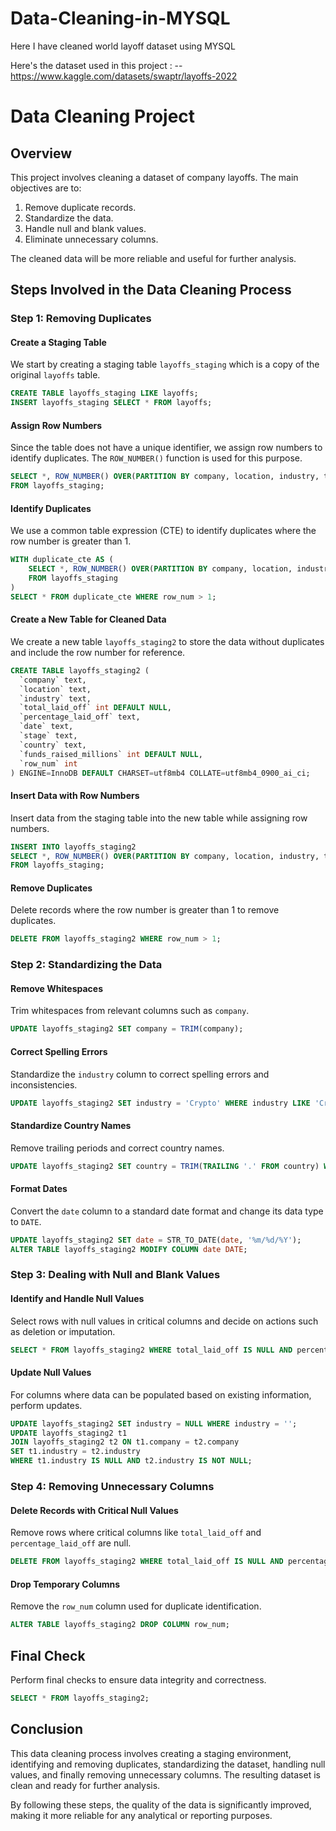 # Data-Cleaning-in-MYSQL
Here I have cleaned world layoff dataset using MYSQL

Here's the dataset used in this project : -- https://www.kaggle.com/datasets/swaptr/layoffs-2022

# Data Cleaning Project

## Overview

This project involves cleaning a dataset of company layoffs. The main objectives are to:

1. Remove duplicate records.
2. Standardize the data.
3. Handle null and blank values.
4. Eliminate unnecessary columns.

The cleaned data will be more reliable and useful for further analysis.

## Steps Involved in the Data Cleaning Process

### Step 1: Removing Duplicates

#### Create a Staging Table

We start by creating a staging table `layoffs_staging` which is a copy of the original `layoffs` table.

```sql
CREATE TABLE layoffs_staging LIKE layoffs;
INSERT layoffs_staging SELECT * FROM layoffs;
```

#### Assign Row Numbers

Since the table does not have a unique identifier, we assign row numbers to identify duplicates. The `ROW_NUMBER()` function is used for this purpose.

```sql
SELECT *, ROW_NUMBER() OVER(PARTITION BY company, location, industry, total_laid_off, percentage_laid_off, `date`, stage, country, funds_raised_millions) as row_num
FROM layoffs_staging;
```

#### Identify Duplicates

We use a common table expression (CTE) to identify duplicates where the row number is greater than 1.

```sql
WITH duplicate_cte AS (
    SELECT *, ROW_NUMBER() OVER(PARTITION BY company, location, industry, total_laid_off, percentage_laid_off, `date`, stage, country, funds_raised_millions) as row_num
    FROM layoffs_staging
)
SELECT * FROM duplicate_cte WHERE row_num > 1;
```

#### Create a New Table for Cleaned Data

We create a new table `layoffs_staging2` to store the data without duplicates and include the row number for reference.

```sql
CREATE TABLE layoffs_staging2 (
  `company` text,
  `location` text,
  `industry` text,
  `total_laid_off` int DEFAULT NULL,
  `percentage_laid_off` text,
  `date` text,
  `stage` text,
  `country` text,
  `funds_raised_millions` int DEFAULT NULL,
  `row_num` int
) ENGINE=InnoDB DEFAULT CHARSET=utf8mb4 COLLATE=utf8mb4_0900_ai_ci;
```

#### Insert Data with Row Numbers

Insert data from the staging table into the new table while assigning row numbers.

```sql
INSERT INTO layoffs_staging2
SELECT *, ROW_NUMBER() OVER(PARTITION BY company, location, industry, total_laid_off, percentage_laid_off, `date`, stage, country, funds_raised_millions) as row_num
FROM layoffs_staging;
```

#### Remove Duplicates

Delete records where the row number is greater than 1 to remove duplicates.

```sql
DELETE FROM layoffs_staging2 WHERE row_num > 1;
```

### Step 2: Standardizing the Data

#### Remove Whitespaces

Trim whitespaces from relevant columns such as `company`.

```sql
UPDATE layoffs_staging2 SET company = TRIM(company);
```

#### Correct Spelling Errors

Standardize the `industry` column to correct spelling errors and inconsistencies.

```sql
UPDATE layoffs_staging2 SET industry = 'Crypto' WHERE industry LIKE 'Crypto%';
```

#### Standardize Country Names

Remove trailing periods and correct country names.

```sql
UPDATE layoffs_staging2 SET country = TRIM(TRAILING '.' FROM country) WHERE country LIKE 'United States%';
```

#### Format Dates

Convert the `date` column to a standard date format and change its data type to `DATE`.

```sql
UPDATE layoffs_staging2 SET date = STR_TO_DATE(date, '%m/%d/%Y');
ALTER TABLE layoffs_staging2 MODIFY COLUMN date DATE;
```

### Step 3: Dealing with Null and Blank Values

#### Identify and Handle Null Values

Select rows with null values in critical columns and decide on actions such as deletion or imputation.

```sql
SELECT * FROM layoffs_staging2 WHERE total_laid_off IS NULL AND percentage_laid_off IS NULL;
```

#### Update Null Values

For columns where data can be populated based on existing information, perform updates.

```sql
UPDATE layoffs_staging2 SET industry = NULL WHERE industry = '';
UPDATE layoffs_staging2 t1
JOIN layoffs_staging2 t2 ON t1.company = t2.company
SET t1.industry = t2.industry
WHERE t1.industry IS NULL AND t2.industry IS NOT NULL;
```

### Step 4: Removing Unnecessary Columns

#### Delete Records with Critical Null Values

Remove rows where critical columns like `total_laid_off` and `percentage_laid_off` are null.

```sql
DELETE FROM layoffs_staging2 WHERE total_laid_off IS NULL AND percentage_laid_off IS NULL;
```

#### Drop Temporary Columns

Remove the `row_num` column used for duplicate identification.

```sql
ALTER TABLE layoffs_staging2 DROP COLUMN row_num;
```

## Final Check

Perform final checks to ensure data integrity and correctness.

```sql
SELECT * FROM layoffs_staging2;
```

## Conclusion

This data cleaning process involves creating a staging environment, identifying and removing duplicates, standardizing the dataset, handling null values, and finally removing unnecessary columns. The resulting dataset is clean and ready for further analysis.

By following these steps, the quality of the data is significantly improved, making it more reliable for any analytical or reporting purposes.
